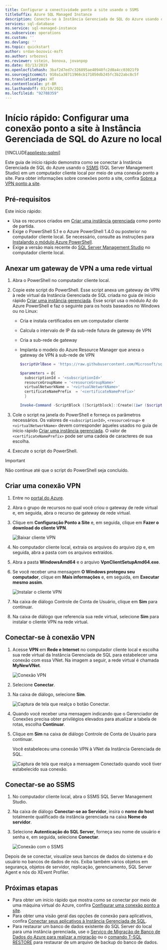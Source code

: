 ```yaml
---
title: Configurar a conectividade ponto a site usando o SSMS
titleSuffix: Azure SQL Managed Instance
description: Conecte-se à Instância Gerenciada de SQL do Azure usando o SSMS (SQL Server Management Studio) usando uma conexão ponto a site em um computador cliente local.
services: sql-database
ms.service: sql-managed-instance
ms.subservice: operations
ms.custom: ''
ms.devlang: ''
ms.topic: quickstart
author: srdan-bozovic-msft
ms.author: srbozovi
ms.reviewer: sstein, bonova, jovanpop
ms.date: 03/13/2019
ms.openlocfilehash: 3baf2d7ed7c326895ae40948fc2d0a4cc03021f9
ms.sourcegitcommit: 910a1a38711966cb171050db245fc3b22abc8c5f
ms.translationtype: HT
ms.contentlocale: pt-BR
ms.lasthandoff: 03/19/2021
ms.locfileid: "92788359"
---
```

# <a name="quickstart-configure-a-point-to-site-connection-to-azure-sql-managed-instance-from-on-premises"></a>Início rápido: Configurar uma conexão ponto a site à Instância Gerenciada de SQL do Azure no local
[!INCLUDE[appliesto-sqlmi](../includes/appliesto-sqlmi.md)]

Este guia de início rápido demonstra como se conectar à Instância Gerenciada de SQL do Azure usando o [SSMS](/sql/ssms/sql-server-management-studio-ssms) (SQL Server Management Studio) em um computador cliente local por meio de uma conexão ponto a site. Para obter informações sobre conexões ponto a site, confira [Sobre a VPN ponto a site](../../vpn-gateway/point-to-site-about.md).

## <a name="prerequisites"></a>Pré-requisitos

Este início rápido:

- Usa os recursos criados em [Criar uma instância gerenciada](instance-create-quickstart.md) como ponto de partida.
- Exige o PowerShell 5.1 e o Azure PowerShell 1.4.0 ou posterior no computador cliente local. Se necessário, consulte as instruções para [Instalando o módulo Azure PowerShell](/powershell/azure/install-az-ps#install-the-azure-powershell-module).
- Exige a versão mais recente do [SQL Server Management Studio](/sql/ssms/sql-server-management-studio-ssms) no computador cliente local.

## <a name="attach-a-vpn-gateway-to-a-virtual-network"></a>Anexar um gateway de VPN a uma rede virtual

1. Abra o PowerShell no computador cliente local.

2. Copie este script do PowerShell. Esse script anexa um gateway de VPN à rede virtual da Instância Gerenciada de SQL criada no guia de início rápido [Criar uma instância gerenciada](instance-create-quickstart.md). Esse script usa o módulo Az do Azure PowerShell e faz o seguinte para os hosts baseados no Windows ou no Linux:

   - Cria e instala certificados em um computador cliente
   - Calcula o intervalo de IP da sub-rede futura de gateway de VPN
   - Cria a sub-rede de gateway
   - Implanta o modelo do Azure Resource Manager que anexa o gateway de VPN à sub-rede de VPN

     ```powershell
     $scriptUrlBase = 'https://raw.githubusercontent.com/Microsoft/sql-server-samples/master/samples/manage/azure-sql-db-managed-instance/attach-vpn-gateway'

     $parameters = @{
       subscriptionId = '<subscriptionId>'
       resourceGroupName = '<resourceGroupName>'
       virtualNetworkName = '<virtualNetworkName>'
       certificateNamePrefix  = '<certificateNamePrefix>'
       }

     Invoke-Command -ScriptBlock ([Scriptblock]::Create((iwr ($scriptUrlBase+'/attachVPNGateway.ps1?t='+ [DateTime]::Now.Ticks)).Content)) -ArgumentList $parameters, $scriptUrlBase
     ```

3. Cole o script na janela do PowerShell e forneça os parâmetros necessários. Os valores de `<subscriptionId>`, `<resourceGroup>` e `<virtualNetworkName>` devem corresponder àqueles usados no guia de início rápido [Criar uma instância gerenciada](instance-create-quickstart.md). O valor de `<certificateNamePrefix>` pode ser uma cadeia de caracteres de sua escolha.

4. Execute o script do PowerShell.

> [!IMPORTANT]
> Não continue até que o script do PowerShell seja concluído.

## <a name="create-a-vpn-connection"></a>Criar uma conexão VPN

1. Entre no [portal do Azure](https://portal.azure.com/).
2. Abra o grupo de recursos no qual você criou o gateway de rede virtual e, em seguida, abra o recurso de gateway de rede virtual.
3. Clique em **Configuração Ponto a Site** e, em seguida, clique em **Fazer o download do cliente VPN**.

    ![Baixar cliente VPN](./media/point-to-site-p2s-configure/download-vpn-client.png)  
4. No computador cliente local, extraia os arquivos do arquivo zip e, em seguida, abra a pasta com os arquivos extraídos.
5. Abra a pasta **WindowsAmd64** e o arquivo **VpnClientSetupAmd64.exe**.
6. Se você receber uma mensagem **O Windows protegeu seu computador**, clique em **Mais informações** e, em seguida, em **Executar mesmo assim**.

    ![Instalar o cliente VPN](./media/point-to-site-p2s-configure/vpn-client-defender.png)
7. Na caixa de diálogo Controle de Conta de Usuário, clique em **Sim** para continuar.
8. Na caixa de diálogo que referencia sua rede virtual, selecione **Sim** para instalar o cliente VPN na rede virtual.

## <a name="connect-to-the-vpn-connection"></a>Conectar-se à conexão VPN

1. Acesse **VPN** em **Rede e Internet** no computador cliente local e escolha sua rede virtual da Instância Gerenciada de SQL para estabelecer uma conexão com essa VNet. Na imagem a seguir, a rede virtual é chamada **MyNewVNet**.

    ![Conexão VPN](./media/point-to-site-p2s-configure/vpn-connection.png)  
2. Selecione **Conectar**.
3. Na caixa de diálogo, selecione **Sim**.

    ![Captura de tela que realça o botão Conectar.](./media/point-to-site-p2s-configure/vpn-connection2.png)  
4. Quando você receber uma mensagem indicando que o Gerenciador de Conexões precisa obter privilégios elevados para atualizar a tabela de rotas, escolha **Continuar**.
5. Clique em **Sim** na caixa de diálogo Controle de Conta de Usuário para continuar.

   Você estabeleceu uma conexão VPN à VNet da Instância Gerenciada de SQL.

    ![Captura de tela que realça a mensagem Conectado quando você tiver estabelecido sua conexão.](./media/point-to-site-p2s-configure/vpn-connection-succeeded.png)  

## <a name="connect-with-ssms"></a>Conectar-se ao SSMS

1. No computador cliente local, abra o SSMS SQL Server Management Studio.
2. Na caixa de diálogo **Conectar-se ao Servidor**, insira o **nome do host** totalmente qualificado da instância gerenciada na caixa **Nome do servidor**.
3. Selecione **Autenticação do SQL Server**, forneça seu nome de usuário e senha e, em seguida, selecione **Conectar**.

    ![Conexão com o SSMS](./media/point-to-site-p2s-configure/ssms-connect.png)  

Depois de se conectar, visualize seus bancos de dados do sistema e do usuário no bancos de dados de nós. Exiba também vários objetos em segurança, objetos de servidor, replicação, gerenciamento, SQL Server Agent e nós do XEvent Profiler.

## <a name="next-steps"></a>Próximas etapas

- Para obter um início rápido que mostra como se conectar por meio de uma máquina virtual do Azure, confira [Configurar uma conexão ponto a site](point-to-site-p2s-configure.md).
- Para obter uma visão geral das opções de conexão para aplicativos, confira [Conectar seus aplicativos à Instância Gerenciada de SQL](connect-application-instance.md).
- Para restaurar um banco de dados existente do SQL Server do local para uma instância gerenciada, use o [Serviço de Migração de Banco de Dados do Azure para realizar a migração](../../dms/tutorial-sql-server-to-managed-instance.md) ou o [comando T-SQL RESTORE](restore-sample-database-quickstart.md) para restaurar de um arquivo de backup do banco de dados.